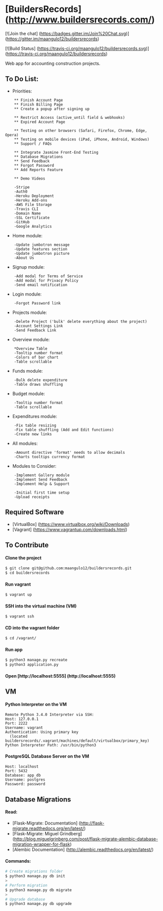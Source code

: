 # [BuildersRecords] (http://www.buildersrecords.com/)

[![Join the chat] (https://badges.gitter.im/Join%20Chat.svg)] (https://gitter.im/maangulo12/buildersrecords)

[![Build Status] (https://travis-ci.org/maangulo12/buildersrecords.svg)] (https://travis-ci.org/maangulo12/buildersrecords)

Web app for accounting construction projects.

## To Do List:

+ Priorities:
```
    ** Finish Account Page
    ** Finish Billing Page
    ** Create a popup after signing up

    ** Restrict Access (active_until field & webhooks)
    ** Expired Account Page

    ** Testing on other browsers (Safari, Firefox, Chrome, Edge, Opera)
    ** Testing on mobile devices (iPad, iPhone, Android, Windows)
    ** Support / FAQs

    ** Integrate Jasmine Front-End Testing   
    ** Database Migrations
    ** Send Feedback
    ** Forgot Password
    ** Add Reports Feature

    ** Demo Videos

    -Stripe
    -Auth0
    -Heroku Deployment
    -Heroku Add-ons
    -AWS File Storage
    -Travis CLI
    -Domain Name
    -SSL Certificate
    -GitHub
    -Google Analytics
```

+ Home module:
```
    -Update jumbotron message
    -Update features section
    -Update jumbotron picture
    -About Us
```

+ Signup module:
```
    -Add modal for Terms of Service
    -Add modal for Privacy Policy
    -Send email notification
```

+ Login module:
```
    -Forgot Password link
```

+ Projects module:
```
    -Delete Project ('bulk' delete everything about the project)
    -Account Settings Link
    -Send Feedback Link
```

+ Overview module:
```
    *Overview Table
    -Tooltip number format
    -Colors of bar chart
    -Table scrollable
```

+ Funds module:
```
    -Bulk delete expenditure
    -Table draws shuffling
```

+ Budget module:
```
    -Tooltip number format
    -Table scrollable
```

+ Expenditures module:
```
    -Fix table resizing
    -Fix table shuffling (Add and Edit functions)
    -Create new links
```

+ All modules:
```
    -Amount directive 'format' needs to allow decimals
    -Charts tooltips currency format
```

+ Modules to Consider:
```
    -Implement Gallery module
    -Implement Send Feedback
    -Implement Help & Support

    -Initial first time setup
    -Upload receipts
```

## Required Software

+ [VirtualBox] (https://www.virtualbox.org/wiki/Downloads)
+ [Vagrant] (https://www.vagrantup.com/downloads.html)

## To Contribute

#### Clone the project
>
```bash
$ git clone git@github.com:maangulo12/buildersrecords.git
$ cd buildersrecords
```

#### Run vagrant
>
```bash
$ vagrant up    
```

#### SSH into the virtual machine (VM)
>
```bash
$ vagrant ssh
```

#### CD into the vagrant folder
>
```bash
$ cd /vagrant/
```

#### Run app
>
```bash
$ python3 manage.py recreate
$ python3 application.py    
```

#### Open [http://localhost:5555] (http://localhost:5555)

## VM

#### Python Interpreter on the VM
```
Remote Python 3.4.0 Interpreter via SSH:
Host: 127.0.0.1
Port: 2222
Username: vagrant
Authentication: Using primary key
  (located buildersrecords/.vagrant/machines/default/virtualbox/primary_key)
Python Interpreter Path: /usr/bin/python3
```

#### PostgreSQL Database Server on the VM
```
Host: localhost
Port: 5432
Database: app_db
Username: postgres
Password: password
```

## Database Migrations

#### Read:
+ [Flask-Migrate: Documentation] (http://flask-migrate.readthedocs.org/en/latest/)
+ [Flask-Migrate: Miguel Grindberg] (http://blog.miguelgrinberg.com/post/flask-migrate-alembic-database-migration-wrapper-for-flask)
+ [Alembic Documentation] (http://alembic.readthedocs.org/en/latest/)

#### Commands:
>
```bash
# Create migrations folder
$ python3 manage.py db init
>
# Perform migration
$ python3 manage.py db migrate
>
# Upgrade database
$ python3 manage.py db upgrade
```
